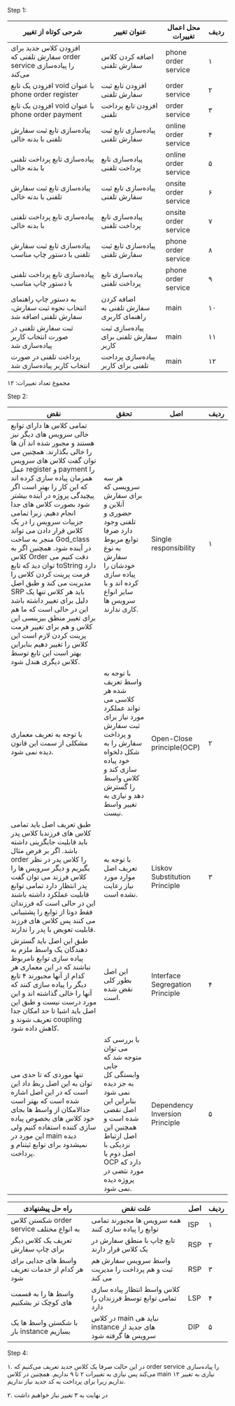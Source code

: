 Step 1:

| شرحی کوتاه از تغییر                                                     | عنوان تغییر                              | محل اعمال تغییرات    | ردیف |
|-------------------------------------------------------------------------|------------------------------------------|----------------------|------|
| افزودن کلاس جدید برای سفارش تلفنی که order service را پیاده‌سازی می‌کند | اضافه کردن کلاس سفارش تلفنی              | phone order service  | ۱    |
| افزودن یک تابع void با عنوان phone order register                       | افزودن تابع ثبت سفارش تلفنی              | order service        | ۲    |
| افزودن یک تابع void با عنوان phone order payment                        | افزودن تابع پرداخت تلفنی                 | order service        | ۳    |
| پیاده‌سازی تابع ثبت سفارش تلفنی با بدنه خالی                            | پیاده‌سازی تابع ثبت سفارش تلفنی          | online order service | ۴    |
| پیاده‌سازی تابع پرداخت تلفنی با بدنه خالی                               | پیاده‌سازی تابع پرداخت تلفنی             | online order service | ۵    |
| پیاده‌سازی تابع ثبت سفارش تلفنی با بدنه خالی                            | پیاده‌سازی تابع ثبت سفارش تلفنی          | onsite order service | ۶    |
| پیاده‌سازی تابع پرداخت تلفنی با بدنه خالی                               | پیاده‌سازی تابع پرداخت تلفنی             | onsite order service | ۷    |
| پیاده‌سازی تابع ثبت سفارش تلفنی با دستور چاپ مناسب                      | پیاده‌سازی تابع ثبت سفارش تلفنی          | phone order service  | ۸    |
| پیاده‌سازی تابع پرداخت تلفنی با دستور چاپ مناسب                         | پیاده‌سازی تابع پرداخت تلفنی             | phone order service  | ۹    |
| به دستور چاپ راهنمای انتخاب نحوه ثبت سفارش، سفارش تلفنی اضافه شد        | اضافه کردن سفارش تلفنی به راهنمای کاربری | main                 | ۱۰   |
| ثبت سفارش تلفنی در صورت انتخاب کاربر پیاده‌سازی شد                      | پیاده‌سازی ثبت سفارش تلفنی برای کاربر    | main                 | ۱۱   |
| پرداخت تلفنی در صورت انتخاب کاربر پیاده‌سازی شد                         | پیاده‌سازی پرداحت تلفنی برای کاربر       | main                 | ۱۲   |

مجموع تعداد تغییرات: ۱۲

Step 2:

| نقض                                                                                                                                                                                                                                                                                                                                                                                                                                                                                                                                                                                                                                                                                                                                   | تحقق                                                                                                                                                                                       | اصل                             | ردیف |
|---------------------------------------------------------------------------------------------------------------------------------------------------------------------------------------------------------------------------------------------------------------------------------------------------------------------------------------------------------------------------------------------------------------------------------------------------------------------------------------------------------------------------------------------------------------------------------------------------------------------------------------------------------------------------------------------------------------------------------------|--------------------------------------------------------------------------------------------------------------------------------------------------------------------------------------------|---------------------------------|------|
| تمامی کلاس ها دارای توابع خالی سرویس های دیگر نیز هستند و مجبور شده اند آن ها را خالی بگذارند. همچنین می توان گفت کلاس های سرویس عمل register و payment را همزمان پیاده سازی کرده اند که این کار را بهتر است اگر پیچیدگی پروژه در آینده بیشتر شود بصورت کلاس های جدا انجام دهیم. زیرا تمامی جزییات سرویس را در یک کلاس قرار دادن می تواند منجر به ساخت God_class در آینده شود. همچنین اگر به کلاس Order دقت کنیم می توان دید که تابع toString دارد فرمت پرینت کردن کلاس را مدیریت می کند و طبق اصل SRP باید هر کلاس تنها یک دلیل برای تغییر داشته باشد این در حالی است که ما هم برای تغییر منطق بیزینسی این کلاس و هم برای تغییر فرمت پرینت کردن لازم است این کلاس را تغییر دهیم بنابراین بهتر است این تابع توسط کلاس دیگری هندل شود. | هر سه سرویسی که برای سفارش آنلاین و حضوری و تلفنی وجود دارد صرفا توابع مربوط به نوع سفارش خودشان را پیاده سازی کرده اند و با سایر انواع سرویس ها کاری ندارند.                              | Single responsibility           | ۱    |
| با توجه به تعریف معماری مشکلی از سمت این قانون دیده نمی شود.                                                                                                                                                                                                                                                                                                                                                                                                                                                                                                                                                                                                                                                                          | با توجه به واسط تعریف شده هر کلاسی می تواند عملکرد مورد نیاز برای ثبت سفارش و پرداخت سفارش را به شکل دلخواه خود پیاده سازی کند و کلاس واسط را گسترش دهد و نیازی به تغییر واسط نیست.        | Open-Close principle(OCP)       | ۲    |
| طبق تعریف اصل باید تمامی کلاس های فرزندبا کلاس پدر باید قابلیت جایگزینی داشته باشد. اگر بر فرض مثال order را کلاس پدر در نظر بگیریم و دیگر سرویس ها را کلاس فرزند می توان گفت پدر انتظار دارد تمامی توابع قابلیت عملکرد داشته باشند این در حالی است که فرزندان فقط دوتا از توابع را پشتیبانی می کنند پس کلاس های فرزند قابلیت تعویض با پدر را ندارند.                                                                                                                                                                                                                                                                                                                                                                                 | با توجه به تعریف اصل موارد مورد نیاز رعایت نشده است.                                                                                                                                       | Liskov Substitution Principle   | ۳    |
| طبق این اصل باید گسترش دهندگان یک واسط ملزم به پیاده سازی توابع نامربوط نباشند که در این معماری هر کدام از آنها مجبورند ۴ تابع دیگر را پیاده سازی کنند که آنها را خالی گذاشته اند و این مورد درست نیست و طبق این اصل باید اشیا تا حد امکان جدا تعریف شوند و coupling کاهش داده شود.                                                                                                                                                                                                                                                                                                                                                                                                                                                   | این اصل بطور کلی نقض شده است.                                                                                                                                                              | Interface Segregation Principle | ۴    |
| تنها موردی که تا حدی می توان به این اصل ربط داد این است که در این اصل اشاره شده است که بهتر است حدالامکان از واسط ها بجای خود کلاس های بخصوص پیاده سازی کننده استفاده کنیم ولی این مورد در main دیده نمیشدود برای توابع ثبتنام و پرداخت.                                                                                                                                                                                                                                                                                                                                                                                                                                                                                              | با بررسی کد می توان متوجه شد که جایی وابستگی کل به جز دیده نمی شود بنابراین این اصل نقضی شده است و همچنین این اصل ارتباط نزدیکی با اصل دوم یا OCP دارد که مورد نثضی در پروژه دیده نمی شود. | Dependency Inversion Principle  | ۵    |


| راه حل پیشنهادی                                | علت نقض                                                       | اصل | ردیف |
|------------------------------------------------|---------------------------------------------------------------|-----|------| 
| شکستن کلاس order service به انواع مختلف        | همه سرویس ها مجبورند تمامی توابع را پیاده سازی کنند           | ISP | ۱    |
| تعریف یک کلاس دیگر برای چاپ سفارش              | تابع چاپ با منطق سفارش در یک کلاس قرار دارند                  | RSP | ۲    |
| واسط های جدایی برای هر کدام از خدمات تعریف شود | واسط سرویس سفارش هم ثبت و هم پرداخت را مدیریت می کند          | RSP | ۳    |
| واسط ها را به قسمت های کوچک تر بشکنیم          | کلاس واسط انتظار پیاده سازی تمامی توابع توسط فرزندان را دارد  | LSP | ۴    |
| با شکستن واسط ها یک بار instance بسازیم        | در کلاس main نباید هی instance های جدید از سرویس ها گرفته شود | DIP | ۵    |

Step 4:

۱. در این حالت صرفا یک کلاس جدید تعریف می‌کنیم که order service را پیاده‌سازی می‌کند پس نیازی به تغییرات ۲ تا ۹ نداریم. همچنین در کلاس main نیازی به تغییر ۱۲ نداریم زیرا برای پرداخت به کد جدید نیاز نداریم.

۲. در نهایت به ۳ تغییر نیاز خواهیم داشت